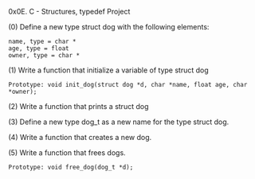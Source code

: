0x0E. C - Structures, typedef Project

(0)	Define a new type struct dog with the following elements:

	name, type = char *
	age, type = float
	owner, type = char *

(1)	Write a function that initialize a variable of type struct dog

	Prototype: void init_dog(struct dog *d, char *name, float age, char *owner);

(2)	Write a function that prints a struct dog

(3)	Define a new type dog_t as a new name for the type struct dog.

(4)	Write a function that creates a new dog.

(5)	Write a function that frees dogs.

	Prototype: void free_dog(dog_t *d);
